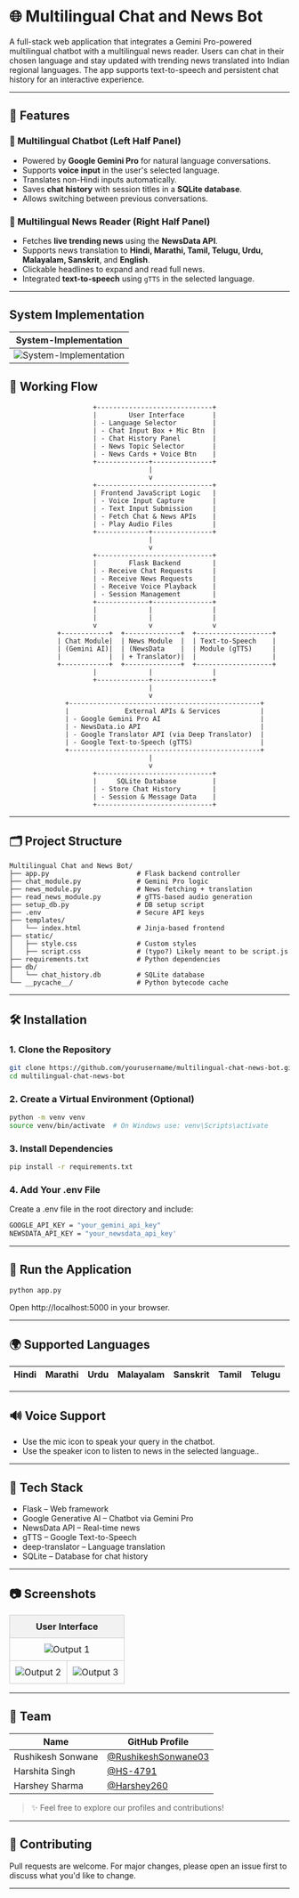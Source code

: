 # 🌐 Multilingual Chat and News Bot

A full-stack web application that integrates a Gemini Pro-powered multilingual chatbot with a multilingual news reader. Users can chat in their chosen language and stay updated with trending news translated into Indian regional languages. The app supports text-to-speech and persistent chat history for an interactive experience.

---

## 🚀 Features

### 🤖 Multilingual Chatbot (Left Half Panel)
- Powered by **Google Gemini Pro** for natural language conversations.
- Supports **voice input** in the user's selected language.
- Translates non-Hindi inputs automatically.
- Saves **chat history** with session titles in a **SQLite database**.
- Allows switching between previous conversations.

### 📰 Multilingual News Reader (Right Half Panel)
- Fetches **live trending news** using the **NewsData API**.
- Supports news translation to **Hindi, Marathi, Tamil, Telugu, Urdu, Malayalam, Sanskrit**, and **English**.
- Clickable headlines to expand and read full news.
- Integrated **text-to-speech** using `gTTS` in the selected language.

---

## System Implementation

| System-Implementation | 
|-----------------------------|
| ![System-Implementation](assets/System-Implementation.png) |



## 🔄 Working Flow


```text
                     +-----------------------------+
                     |        User Interface       |
                     | - Language Selector         |
                     | - Chat Input Box + Mic Btn  |
                     | - Chat History Panel        |
                     | - News Topic Selector       |
                     | - News Cards + Voice Btn    |
                     +-------------+---------------+
                                   |
                                   v
                     +-----------------------------+
                     | Frontend JavaScript Logic   |
                     | - Voice Input Capture       |
                     | - Text Input Submission     |
                     | - Fetch Chat & News APIs    |
                     | - Play Audio Files          |
                     +-------------+---------------+
                                   |
                                   v
                     +-----------------------------+
                     |        Flask Backend        |
                     | - Receive Chat Requests     |
                     | - Receive News Requests     |
                     | - Receive Voice Playback    |
                     | - Session Management        | 
                     +-------------+---------------+
                     |             |               |
                     |             |               |
                     v             v               v
            +------------+  +--------------+  +-------------------+
            | Chat Module|  | News Module  |  | Text-to-Speech    |
            | (Gemini AI)|  | (NewsData    |  | Module (gTTS)     |
            |            |  | + Translator)|  |                   |
            +------------+  +--------------+  +-------------------+
                     |             |               |
                     +-------------+---------------+
                                   |
                                   v 
              +------------------------------------------------+
              |              External APIs & Services          |
              | - Google Gemini Pro AI                         |
              | - NewsData.io API                              |
              | - Google Translator API (via Deep Translator)  |
              | - Google Text-to-Speech (gTTS)                 |
              +------------------------------------------------+
                                   |
                                   v
                     +-----------------------------+
                     |     SQLite Database         |
                     | - Store Chat History        |
                     | - Session & Message Data    |
                     +-----------------------------+
```

---

## 🗂️ Project Structure

```text
Multilingual Chat and News Bot/
├── app.py                      # Flask backend controller
├── chat_module.py              # Gemini Pro logic
├── news_module.py              # News fetching + translation
├── read_news_module.py         # gTTS-based audio generation
├── setup_db.py                 # DB setup script
├── .env                        # Secure API keys
├── templates/
│   └── index.html              # Jinja-based frontend
├── static/
│   ├── style.css               # Custom styles
│   ├── script.css              # (typo?) Likely meant to be script.js
├── requirements.txt            # Python dependencies
├── db/
│   └── chat_history.db         # SQLite database
└── __pycache__/                # Python bytecode cache
```

---

## 🛠️ Installation

### 1. Clone the Repository

```bash
git clone https://github.com/yourusername/multilingual-chat-news-bot.git
cd multilingual-chat-news-bot
```

### 2. Create a Virtual Environment (Optional)
```bash
python -m venv venv
source venv/bin/activate  # On Windows use: venv\Scripts\activate
```

### 3. Install Dependencies
```bash
pip install -r requirements.txt
```

### 4. Add Your .env File
Create a .env file in the root directory and include:
```bash
GOOGLE_API_KEY = "your_gemini_api_key"
NEWSDATA_API_KEY = "your_newsdata_api_key'
```

---

## 🧪 Run the Application
```bash
python app.py
```
Open http://localhost:5000 in your browser.

---

## 🌍 Supported Languages

|  Hindi   | Marathi |  Urdu   | Malayalam | Sanskrit | Tamil  | Telugu    |
| -------- | ------- | -------- | ------- | -------- | ------- | -------- |

---

## 🔊 Voice Support
- Use the mic icon to speak your query in the chatbot.
- Use the speaker icon to listen to news in the selected language..

---

## 🧠 Tech Stack
- Flask – Web framework
- Google Generative AI – Chatbot via Gemini Pro
- NewsData API – Real-time news
- gTTS – Google Text-to-Speech
- deep-translator – Language translation
- SQLite – Database for chat history

---

## 📷 Screenshots

<table style="width:100%; border-collapse: collapse; text-align: center;">
  <tr>
    <th colspan="2" style="border: 1px solid #ccc; padding: 10px; background-color: #f2f2f2;">User Interface</th>
  </tr>
  <tr>
    <td colspan="2" style="border: 1px solid #ccc; padding: 10px;">
      <img src="assets/Output-1.png" alt="Output 1" style="max-width:100%; height:auto;" />
    </td>
  </tr>
  <tr>
    <td style="border: 1px solid #ccc; padding: 10px;">
      <img src="assets/Output-2.png" alt="Output 2" style="max-width:100%; height:auto;" />
    </td>
    <td style="border: 1px solid #ccc; padding: 10px;">
      <img src="assets/Output-3.png" alt="Output 3" style="max-width:100%; height:auto;" />
    </td>
  </tr>
</table>



---

## 👥 Team

| Name               | GitHub Profile                               |
|--------------------|-----------------------------------------------|
| Rushikesh Sonwane    | [@RushikeshSonwane03](https://github.com/RushikeshSonwane03/) |
| Harshita Singh      | [@HS-4791](https://github.com/HS-4791)        |
| Harshey Sharma     | [@Harshey260](https://github.com/Harshey260)        |

> ✨ Feel free to explore our profiles and contributions!

---

## 🤝 Contributing
Pull requests are welcome. For major changes, please open an issue first to discuss what you'd like to change.

---
